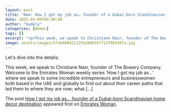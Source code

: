 ```yaml
---
layout: post
title: "New: How I got my job as… founder of a Dubai-born Scandinavian home decor destination"
date: 2025-05-09T09:00:08
author: "badely"
categories: [Women]
tags: []
excerpt: "<p>This week, we speak to Christiane Nasr, founder of The Bowery Company. Welcome to the Emirates Woman weekly series ‘How I got my job as…’ where we "
image: assets/images/5feb6004211291e98655ff137905497a.jpg
---
```


Let's dive into the details: <p>This week, we speak to Christiane Nasr, founder of The Bowery Company. Welcome to the Emirates Woman weekly series ‘How I got my job as…’ where we speak to some incredible entrepreneurs and businesswomen both based in the UAE and globally to find out about their career paths that led them to where they are now; what [&#8230;]</p>
<p>The post <a href="https://emirateswoman.com/how-i-got-my-job-as-founder-of-a-dubai-born-scandinavian-home-decor-destination/" rel="nofollow">How I got my job as&#8230; founder of a Dubai-born Scandinavian home decor destination</a> appeared first on <a href="https://emirateswoman.com" rel="nofollow">Emirates Woman</a>.</p>

